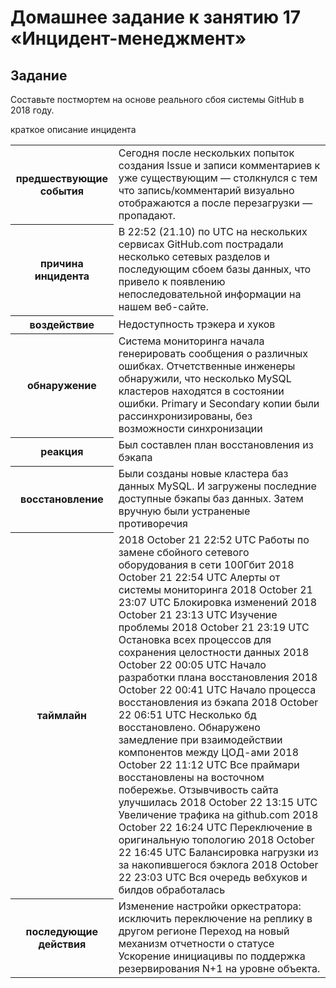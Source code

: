 # Домашнее задание к занятию 17 «Инцидент-менеджмент»


## Задание

Составьте постмортем на основе реального сбоя системы GitHub в 2018 году.


краткое описание инцидента


<table>
  <tr>
    <th>предшествующие события</th>
    <td>Сегодня после нескольких попыток создания Issue и записи комментариев к уже существующим — столкнулся с тем что запись/комментарий визуально отображаются а после перезагрузки — пропадают.</td>
  </tr>
  <tr>
    <th>причина инцидента</th>
    <td>В 22:52 (21.10) по UTC на нескольких сервисах GitHub.com пострадали несколько сетевых разделов и последующим сбоем базы данных, что привело к появлению непоследовательной информации на нашем веб-сайте.</td>
  </tr>
  <tr>
    <th>воздействие</th>
    <td>Недоступность трэкера и хуков</td>
  </tr>
  <tr>
    <th>обнаружение</th>
    <td>Система мониторинга начала генерировать сообщения о различных ошибках. Отчетственные инженеры обнаружили, что несколько MySQL кластеров находятся в состоянии ошибки. Primary и Secondary копии были рассинхронизированы, без возможности синхронизации</td>
  </tr>
  <tr>
    <th>реакция</th>
    <td>Был составлен план восстановления из бэкапа</td>
  </tr>
  <tr>
    <th>восстановление</th>
    <td>Были созданы новые кластера баз данных MySQL. И загружены последние доступные бэкапы баз данных. Затем вручную были устраненые противоречия</td>
  </tr>  
  <tr>
    <th>таймлайн</th>
    <td>
2018 October 21 22:52 UTC Работы по замене сбойного сетевого оборудования в сети 100Гбит
2018 October 21 22:54 UTC Алерты от системы мониторинга
2018 October 21 23:07 UTC Блокировка изменений
2018 October 21 23:13 UTC Изучение проблемы
2018 October 21 23:19 UTC Остановка всех процессов для сохранения целостности данных	
2018 October 22 00:05 UTC Начало разработки плана восстановления
2018 October 22 00:41 UTC Начало процесса восстановления из бэкапа
2018 October 22 06:51 UTC Несколько бд восстановлено. Обнаружено замедление при взаимодействии компонентов между ЦОД-ами
2018 October 22 11:12 UTC Все праймари восстановлены на восточном побережье. Отзывчивость сайта улучшилась
2018 October 22 13:15 UTC Увеличение трафика на github.com
2018 October 22 16:24 UTC Переключение в оригинальную топологию
2018 October 22 16:45 UTC Балансировка нагрузки из за накопившегося бэклога
2018 October 22 23:03 UTC Вся очередь вебхуков и билдов обработалась
	</td>
  </tr> 
  <tr>
    <th>последующие действия</th>
    <td>
Изменение настройки оркестратора: исключить переключение на реплику в другом регионе
Переход на новый механизм отчетности о статусе
Ускорение инициацивы по поддержка резервирования N+1 на уровне объекта.
	</td>
  </tr>      
</table>









